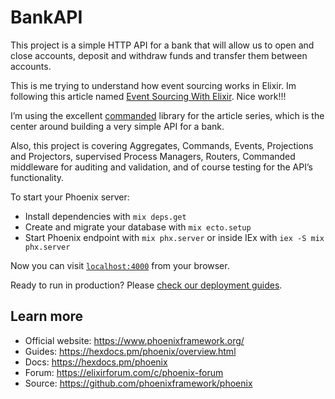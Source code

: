 # BankAPI

This project is a simple HTTP API for a bank that will allow us to open and close accounts, deposit and withdraw funds and transfer them between accounts.

This is me trying to understand how event sourcing works in Elixir. Im following this article named [Event Sourcing With Elixir](https://blog.nootch.net/post/event-sourcing-with-elixir/). Nice work!!!

I’m using the excellent [commanded](https://github.com/commanded/commanded) library for the article series, which is the center around building a very simple API for a bank.

Also, this project is covering Aggregates, Commands, Events, Projections and Projectors, supervised Process Managers, Routers, Commanded middleware for auditing and validation, and of course testing for the API’s functionality.

To start your Phoenix server:

- Install dependencies with `mix deps.get`
- Create and migrate your database with `mix ecto.setup`
- Start Phoenix endpoint with `mix phx.server` or inside IEx with `iex -S mix phx.server`

Now you can visit [`localhost:4000`](http://localhost:4000) from your browser.

Ready to run in production? Please [check our deployment guides](https://hexdocs.pm/phoenix/deployment.html).

## Learn more

- Official website: https://www.phoenixframework.org/
- Guides: https://hexdocs.pm/phoenix/overview.html
- Docs: https://hexdocs.pm/phoenix
- Forum: https://elixirforum.com/c/phoenix-forum
- Source: https://github.com/phoenixframework/phoenix
